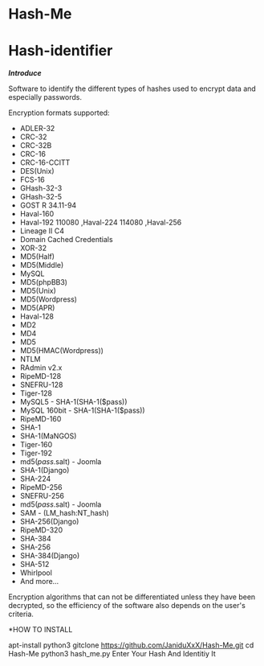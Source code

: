 # Hash-Me
# Hash-identifier

***Introduce***

Software to identify the different types of hashes used to encrypt data and especially passwords.

Encryption formats supported:

* ADLER-32
* CRC-32
* CRC-32B
* CRC-16
* CRC-16-CCITT
* DES(Unix)
* FCS-16
* GHash-32-3
* GHash-32-5
* GOST R 34.11-94
* Haval-160
* Haval-192 110080 ,Haval-224 114080 ,Haval-256
* Lineage II C4
* Domain Cached Credentials
* XOR-32
* MD5(Half)
* MD5(Middle)
* MySQL
* MD5(phpBB3)
* MD5(Unix)
* MD5(Wordpress)
* MD5(APR)
* Haval-128
* MD2
* MD4
* MD5
* MD5(HMAC(Wordpress))
* NTLM
* RAdmin v2.x
* RipeMD-128
* SNEFRU-128
* Tiger-128
* MySQL5 - SHA-1(SHA-1($pass))
* MySQL 160bit - SHA-1(SHA-1($pass))
* RipeMD-160
* SHA-1
* SHA-1(MaNGOS)
* Tiger-160
* Tiger-192
* md5($pass.$salt) - Joomla
* SHA-1(Django)
* SHA-224
* RipeMD-256
* SNEFRU-256
* md5($pass.$salt) - Joomla
* SAM - (LM_hash:NT_hash)
* SHA-256(Django)
* RipeMD-320
* SHA-384
* SHA-256
* SHA-384(Django)
* SHA-512
* Whirlpool
* And more…
 
Encryption algorithms that can not be differentiated unless they have been decrypted, so the efficiency of the software also depends on the user's criteria.

*HOW TO INSTALL 

apt-install python3
gitclone https://github.com/JaniduXxX/Hash-Me.git
cd Hash-Me
python3 hash_me.py
Enter Your Hash And Identitiy It
